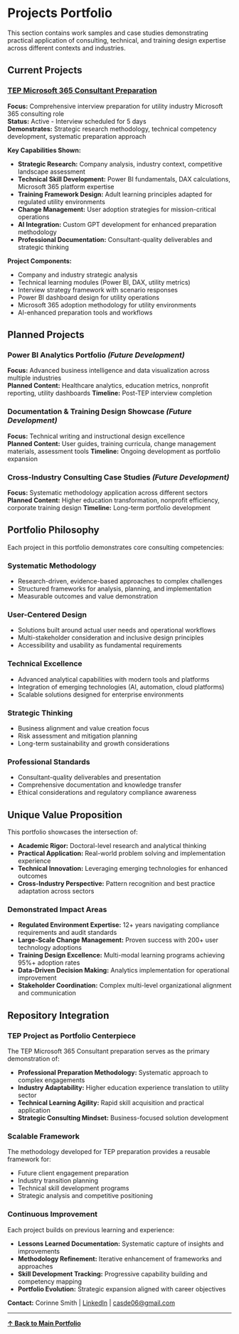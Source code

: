 # Projects Portfolio

This section contains work samples and case studies demonstrating practical application of consulting, technical, and training design expertise across different contexts and industries.

## Current Projects

### **[TEP Microsoft 365 Consultant Preparation](./tep-interview-prep/)**
**Focus:** Comprehensive interview preparation for utility industry Microsoft 365 consulting role  
**Status:** Active - Interview scheduled for 5 days  
**Demonstrates:** Strategic research methodology, technical competency development, systematic preparation approach

**Key Capabilities Shown:**
- **Strategic Research:** Company analysis, industry context, competitive landscape assessment
- **Technical Skill Development:** Power BI fundamentals, DAX calculations, Microsoft 365 platform expertise
- **Training Framework Design:** Adult learning principles adapted for regulated utility environments
- **Change Management:** User adoption strategies for mission-critical operations
- **AI Integration:** Custom GPT development for enhanced preparation methodology
- **Professional Documentation:** Consultant-quality deliverables and strategic thinking

**Project Components:**
- Company and industry strategic analysis
- Technical learning modules (Power BI, DAX, utility metrics)
- Interview strategy framework with scenario responses
- Power BI dashboard design for utility operations
- Microsoft 365 adoption methodology for utility environments
- AI-enhanced preparation tools and workflows

## Planned Projects

### **Power BI Analytics Portfolio** *(Future Development)*
**Focus:** Advanced business intelligence and data visualization across multiple industries  
**Planned Content:** Healthcare analytics, education metrics, nonprofit reporting, utility dashboards
**Timeline:** Post-TEP interview completion

### **Documentation & Training Design Showcase** *(Future Development)*
**Focus:** Technical writing and instructional design excellence  
**Planned Content:** User guides, training curricula, change management materials, assessment tools
**Timeline:** Ongoing development as portfolio expansion

### **Cross-Industry Consulting Case Studies** *(Future Development)*
**Focus:** Systematic methodology application across different sectors
**Planned Content:** Higher education transformation, nonprofit efficiency, corporate training design
**Timeline:** Long-term portfolio development

## Portfolio Philosophy

Each project in this portfolio demonstrates core consulting competencies:

### **Systematic Methodology**
- Research-driven, evidence-based approaches to complex challenges
- Structured frameworks for analysis, planning, and implementation
- Measurable outcomes and value demonstration

### **User-Centered Design**
- Solutions built around actual user needs and operational workflows
- Multi-stakeholder consideration and inclusive design principles
- Accessibility and usability as fundamental requirements

### **Technical Excellence**
- Advanced analytical capabilities with modern tools and platforms
- Integration of emerging technologies (AI, automation, cloud platforms)
- Scalable solutions designed for enterprise environments

### **Strategic Thinking**
- Business alignment and value creation focus
- Risk assessment and mitigation planning
- Long-term sustainability and growth considerations

### **Professional Standards**
- Consultant-quality deliverables and presentation
- Comprehensive documentation and knowledge transfer
- Ethical considerations and regulatory compliance awareness

## Unique Value Proposition

This portfolio showcases the intersection of:
- **Academic Rigor:** Doctoral-level research and analytical thinking
- **Practical Application:** Real-world problem solving and implementation experience
- **Technical Innovation:** Leveraging emerging technologies for enhanced outcomes
- **Cross-Industry Perspective:** Pattern recognition and best practice adaptation across sectors

### **Demonstrated Impact Areas**
- **Regulated Environment Expertise:** 12+ years navigating compliance requirements and audit standards
- **Large-Scale Change Management:** Proven success with 200+ user technology adoptions
- **Training Design Excellence:** Multi-modal learning programs achieving 95%+ adoption rates
- **Data-Driven Decision Making:** Analytics implementation for operational improvement
- **Stakeholder Coordination:** Complex multi-level organizational alignment and communication

## Repository Integration

### **TEP Project as Portfolio Centerpiece**
The TEP Microsoft 365 Consultant preparation serves as the primary demonstration of:
- **Professional Preparation Methodology:** Systematic approach to complex engagements
- **Industry Adaptability:** Higher education experience translation to utility sector
- **Technical Learning Agility:** Rapid skill acquisition and practical application
- **Strategic Consulting Mindset:** Business-focused solution development

### **Scalable Framework**
The methodology developed for TEP preparation provides a reusable framework for:
- Future client engagement preparation
- Industry transition planning
- Technical skill development programs
- Strategic analysis and competitive positioning

### **Continuous Improvement**
Each project builds on previous learning and experience:
- **Lessons Learned Documentation:** Systematic capture of insights and improvements
- **Methodology Refinement:** Iterative enhancement of frameworks and approaches
- **Skill Development Tracking:** Progressive capability building and competency mapping
- **Portfolio Evolution:** Strategic expansion aligned with career objectives

**Contact:** Corinne Smith | [LinkedIn](https://linkedin.com/in/csmithca) | casde06@gmail.com

---

**[↑ Back to Main Portfolio](../README.md)**
